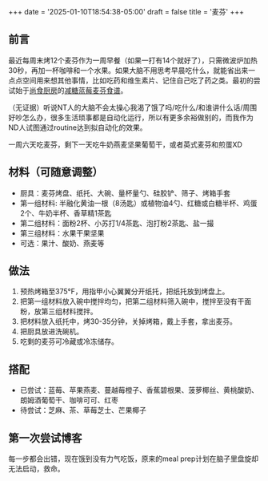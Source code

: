 +++
date = '2025-01-10T18:54:38-05:00'
draft = false
title = '麦芬'
+++

## 前言
最近每周末烤12个麦芬作为一周早餐（如果一打有14个就好了），只需微波炉加热30秒，再加一杯咖啡和一个水果。如果大脑不用思考早晨吃什么，就能省出来一点点空间用来想其他事情，比如吃药和维生素片、记住自己吃了药之类。最初的尝试始于[尚食厨房](https://www.youtube.com/@shangshikitchen/featured)的[减糖蓝莓麦芬食谱](https://www.youtube.com/watch?v=KnzLNGCGH_o)。

（无证据）听说NT人的大脑不会太操心我渴了饿了吗/吃什么/和谁讲什么话/周围好吵怎么办，很多生活琐事都是自动化运行，所以有更多余裕做别的，而我作为ND人试图通过routine达到拟自动化的效果。

一周六天吃麦芬，剩下一天吃牛奶燕麦坚果葡萄干，或者英式麦芬和煎蛋XD

## 材料（可随意调整）
- 厨具：麦芬烤盘、纸托、大碗、量杯量勺、硅胶铲、筛子、烤箱手套
- 第一组材料: 半融化黄油一根（8汤匙）或植物油4勺、红糖或白糖半杯、鸡蛋2个、牛奶半杯、香草精1茶匙
- 第二组材料：面粉2杯、小苏打1/4茶匙、泡打粉2茶匙、盐一撮
- 第三组材料：水果干果坚果
- 可选：果汁、酸奶、燕麦等

## 做法
1. 预热烤箱至375°F，用指甲小心翼翼分开纸托，把纸托放到烤盘上。
2. 把第一组材料放入碗中搅拌均匀，把第二组材料筛入碗中，搅拌至没有干面粉，放第三组材料搅拌。
3. 把材料放入纸托中，烤30-35分钟，关掉烤箱，戴上手套，拿出麦芬。
4. 把厨具放进洗碗机。
5. 吃剩的麦芬可冷藏或冷冻储存。

## 搭配
- 已尝试：蓝莓、苹果燕麦、蔓越莓橙子、香蕉碧根果、菠萝椰丝、黄桃酸奶、朗姆酒葡萄干、咖啡可可、红枣
- 待尝试：芝麻、茶、草莓芝士、芒果椰子

## 第一次尝试博客
每一步都会出错，现在饿到没有力气吃饭，原来的meal prep计划在脑子里盘旋却无法启动，救命。

